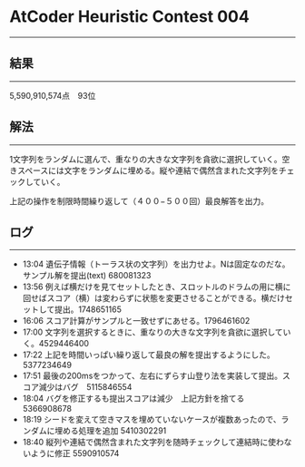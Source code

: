 # AtCoder Heuristic Contest 004
---
## 結果
---
5,590,910,574点　93位
## 解法
---
1文字列をランダムに選んで、重なりの大きな文字列を貪欲に選択していく。空きスペースには文字をランダムに埋める。縦や連結で偶然含まれた文字列をチェックしていく。

上記の操作を制限時間繰り返して（４００−５００回）最良解答を出力。
## ログ
---
- 13:04 遺伝子情報（トーラス状の文字列）を出力せよ。Nは固定なのだな。サンプル解を提出(text) 680081323
- 13:56 例えば横だけを見てセットしたとき、スロットルのドラムの用に横に回せばスコア（横）は変わらずに状態を変更させることができる。横だけセットして提出。1748651165
- 16:06 スコア計算がサンプルと一致せずにあせる。1796461602
- 17:00 文字列を選択するときに、重なりの大きな文字列を貪欲に選択していく。4529446400
- 17:22 上記を時間いっぱい繰り返して最良の解を提出するようにした。5377234649
- 17:51 最後の200msをつかって、左右にずらす山登り法を実装して提出。スコア減少はバグ　5115846554
- 18:04 バグを修正するも提出スコアは減少　上記方針を捨てる　5366908678
- 18:19 シードを変えて空きマスを埋めていないケースが複数あったので、ランダムに埋める処理を追加 5410302291
- 18:40 縦列や連結で偶然含まれた文字列を随時チェックして連結時に使わないように修正 5590910574
